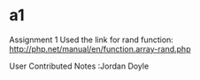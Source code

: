 # a1
Assignment 1
Used the link for rand function:
http://php.net/manual/en/function.array-rand.php

User Contributed Notes :Jordan Doyle
